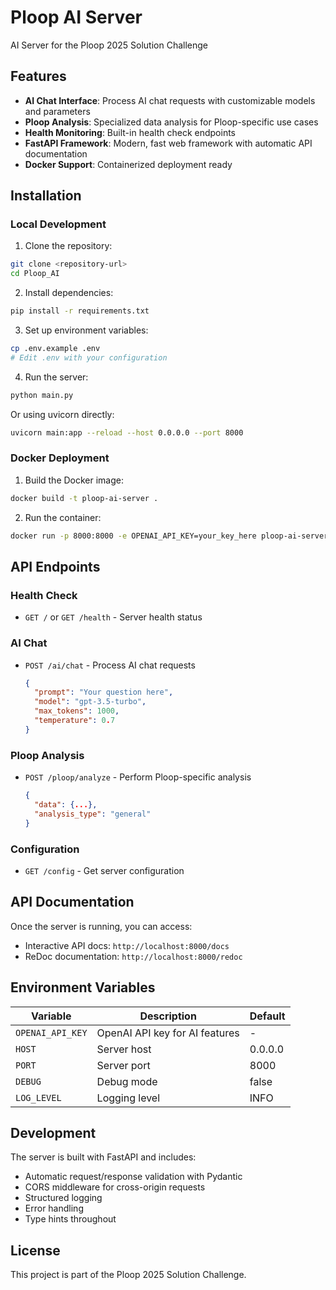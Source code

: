 # Ploop AI Server

AI Server for the Ploop 2025 Solution Challenge

## Features

- **AI Chat Interface**: Process AI chat requests with customizable models and parameters
- **Ploop Analysis**: Specialized data analysis for Ploop-specific use cases
- **Health Monitoring**: Built-in health check endpoints
- **FastAPI Framework**: Modern, fast web framework with automatic API documentation
- **Docker Support**: Containerized deployment ready

## Installation

### Local Development

1. Clone the repository:
```bash
git clone <repository-url>
cd Ploop_AI
```

2. Install dependencies:
```bash
pip install -r requirements.txt
```

3. Set up environment variables:
```bash
cp .env.example .env
# Edit .env with your configuration
```

4. Run the server:
```bash
python main.py
```

Or using uvicorn directly:
```bash
uvicorn main:app --reload --host 0.0.0.0 --port 8000
```

### Docker Deployment

1. Build the Docker image:
```bash
docker build -t ploop-ai-server .
```

2. Run the container:
```bash
docker run -p 8000:8000 -e OPENAI_API_KEY=your_key_here ploop-ai-server
```

## API Endpoints

### Health Check
- `GET /` or `GET /health` - Server health status

### AI Chat
- `POST /ai/chat` - Process AI chat requests
  ```json
  {
    "prompt": "Your question here",
    "model": "gpt-3.5-turbo",
    "max_tokens": 1000,
    "temperature": 0.7
  }
  ```

### Ploop Analysis
- `POST /ploop/analyze` - Perform Ploop-specific analysis
  ```json
  {
    "data": {...},
    "analysis_type": "general"
  }
  ```

### Configuration
- `GET /config` - Get server configuration

## API Documentation

Once the server is running, you can access:
- Interactive API docs: `http://localhost:8000/docs`
- ReDoc documentation: `http://localhost:8000/redoc`

## Environment Variables

| Variable | Description | Default |
|----------|-------------|---------|
| `OPENAI_API_KEY` | OpenAI API key for AI features | - |
| `HOST` | Server host | 0.0.0.0 |
| `PORT` | Server port | 8000 |
| `DEBUG` | Debug mode | false |
| `LOG_LEVEL` | Logging level | INFO |

## Development

The server is built with FastAPI and includes:
- Automatic request/response validation with Pydantic
- CORS middleware for cross-origin requests
- Structured logging
- Error handling
- Type hints throughout

## License

This project is part of the Ploop 2025 Solution Challenge.
